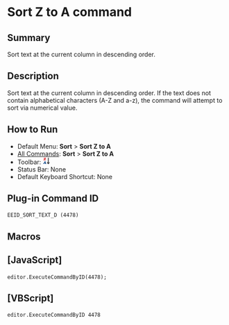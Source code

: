 # Sort Z to A command

## Summary

Sort text at the current column in descending order.

## Description

Sort text at the current column in descending order. If the text does not contain alphabetical characters (A-Z and a-z), the command will attempt to sort via numerical value.

## How to Run

- Default Menu: **Sort** \> **Sort Z to A**
- [All Commands](../tools/all_commands): **Sort** \> **Sort Z to A**
- Toolbar: ![](../../images/sortingz-a.png)
- Status Bar: None
- Default Keyboard Shortcut: None

## Plug-in Command ID

```
EEID_SORT_TEXT_D (4478)
```

## Macros

## \[JavaScript\]

```
editor.ExecuteCommandByID(4478);
```

## \[VBScript\]

```
editor.ExecuteCommandByID 4478
```
